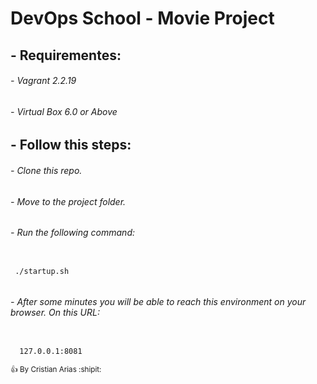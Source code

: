 # DevOps School - Movie Project 

## - Requirementes:
 ######      - Vagrant 2.2.19
 ######      - Virtual Box 6.0 or Above

## - Follow this steps:
######      - Clone this repo.
######      - Move to the project folder.
######      - Run the following command:
```

 ./startup.sh
 
```
######      - After some minutes you will be able to reach this environment on your browser. On this URL:
```

  127.0.0.1:8081

```




<sub> :+1: By Cristian Arias :shipit: </sub>
